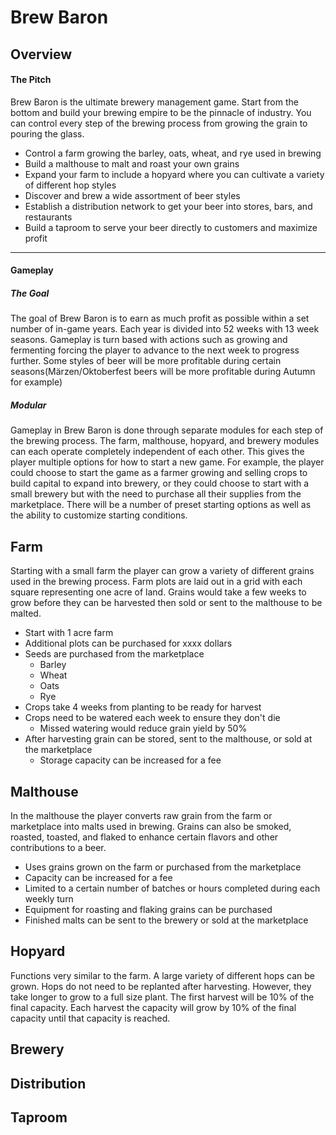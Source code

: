 # Brew Baron

## Overview

#### The Pitch

Brew Baron is the ultimate brewery management game. Start from the bottom and build your brewing empire to be the pinnacle of industry. You can control every step of the brewing process from growing the grain to pouring the glass.

* Control a farm growing the barley, oats, wheat, and rye used in brewing
* Build a malthouse to malt and roast your own grains
* Expand your farm to include a hopyard where you can cultivate a variety of different hop styles
* Discover and brew a wide assortment of beer styles
* Establish a distribution network to get your beer into stores, bars, and restaurants
* Build a taproom to serve your beer directly to customers and maximize profit

---

#### Gameplay

##### The Goal

The goal of Brew Baron is to earn as much profit as possible within a set number of in-game years. Each year is divided into 52 weeks with 13 week seasons. Gameplay is turn based with actions such as growing and fermenting forcing the player to advance to the next week to progress further. Some styles of beer will be more profitable during certain seasons(Märzen/Oktoberfest beers will be more profitable during Autumn for example)

##### Modular

Gameplay in Brew Baron is done through separate modules for each step of the brewing process. The farm, malthouse, hopyard, and brewery modules can each operate completely independent of each other. This gives the player multiple options for how to start a new game. For example, the player could choose to start the game as a farmer growing and selling crops to build capital to expand into brewery, or they could choose to start with a small brewery but with the need to purchase all their supplies from the marketplace. There will be a number of preset starting options as well as the ability to customize starting conditions.

## Farm

Starting with a small farm the player can grow a variety of different grains used in the brewing process. Farm plots are laid out in a grid with each square representing one acre of land. Grains would take a few weeks to grow before they can be harvested then sold or sent to the malthouse to be malted.

* Start with 1 acre farm
* Additional plots can be purchased for xxxx dollars
* Seeds are purchased from the marketplace
    * Barley
    * Wheat
    * Oats
    * Rye
* Crops take 4 weeks from planting to be ready for harvest
* Crops need to be watered each week to ensure they don't die
    * Missed watering would reduce grain yield by 50%
* After harvesting grain can be stored, sent to the malthouse, or sold at the marketplace
    * Storage capacity can be increased for a fee
 
## Malthouse

In the malthouse the player converts raw grain from the farm or marketplace into malts used in brewing. Grains can also be smoked, roasted, toasted, and flaked to enhance certain flavors and other contributions to a beer.

* Uses grains grown on the farm or purchased from the marketplace
* Capacity can be increased for a fee
* Limited to a certain number of batches or hours completed during each weekly turn
* Equipment for roasting and flaking grains can be purchased
* Finished malts can be sent to the brewery or sold at the marketplace


## Hopyard

Functions very similar to the farm. A large variety of different hops can be grown. Hops do not need to be replanted after harvesting. However, they take longer to grow to a full size plant. The first harvest will be 10% of the final capacity. Each harvest the capacity will grow by 10% of the final capacity until that capacity is reached. 

## Brewery



## Distribution



## Taproom